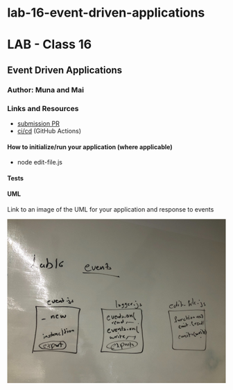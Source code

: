 # lab-16-event-driven-applications

# LAB - Class 16

## Event Driven Applications

### Author: Muna and Mai 

### Links and Resources

- [submission PR](https://github.com/401-advanced-javascript-muna/lab-16-event-driven-applications/pull/1)
- [ci/cd](https://github.com/401-advanced-javascript-muna/lab-16-event-driven-applications/actions) (GitHub Actions)



#### How to initialize/run your application (where applicable)


- node edit-file.js

#### Tests



#### UML

Link to an image of the UML for your application and response to events

![](uml16.jpg)
